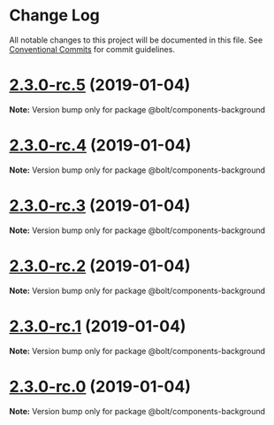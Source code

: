 # Change Log

All notable changes to this project will be documented in this file.
See [Conventional Commits](https://conventionalcommits.org) for commit guidelines.

# [2.3.0-rc.5](https://github.com/bolt-design-system/bolt/tree/master/packages/components/bolt-background/compare/v2.3.0-rc.4...v2.3.0-rc.5) (2019-01-04)

**Note:** Version bump only for package @bolt/components-background





# [2.3.0-rc.4](https://github.com/bolt-design-system/bolt/tree/master/packages/components/bolt-background/compare/v2.3.0-rc.3...v2.3.0-rc.4) (2019-01-04)

**Note:** Version bump only for package @bolt/components-background





# [2.3.0-rc.3](https://github.com/bolt-design-system/bolt/tree/master/packages/components/bolt-background/compare/v2.3.0-rc.2...v2.3.0-rc.3) (2019-01-04)

**Note:** Version bump only for package @bolt/components-background





# [2.3.0-rc.2](https://github.com/bolt-design-system/bolt/tree/master/packages/components/bolt-background/compare/v2.3.0-rc.1...v2.3.0-rc.2) (2019-01-04)

**Note:** Version bump only for package @bolt/components-background





# [2.3.0-rc.1](https://github.com/bolt-design-system/bolt/tree/master/packages/components/bolt-background/compare/vv2.3.0-rc.0...v2.3.0-rc.1) (2019-01-04)

**Note:** Version bump only for package @bolt/components-background





# [2.3.0-rc.0](https://github.com/bolt-design-system/bolt/tree/master/packages/components/bolt-background/compare/v2.2.1...v2.3.0-rc.0) (2019-01-04)

**Note:** Version bump only for package @bolt/components-background
